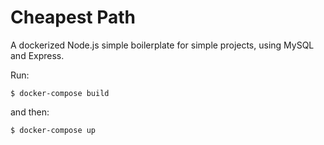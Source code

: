 # Cheapest Path
A dockerized Node.js simple boilerplate for simple projects, using MySQL and Express.

Run:

`$ docker-compose build`

and then:

`$ docker-compose up`
